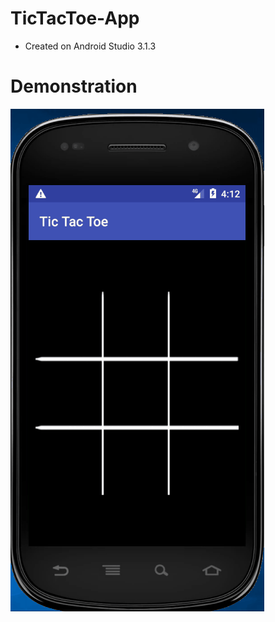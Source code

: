 # TicTacToe-App
+ Created on Android Studio 3.1.3

# Demonstration
![blah](https://github.com/yongchengzhu/TicTacToe-App/blob/master/ttt.gif)
